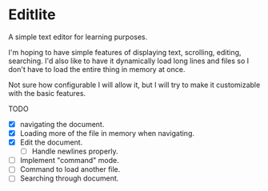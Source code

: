 # Editlite

A simple text editor for learning purposes.

I'm hoping to have simple features of displaying text, scrolling, editing, searching.
I'd also like to have it dynamically load long lines and files so I don't have to load the entire thing in memory at once.

Not sure how configurable I will allow it, but I will try to make it customizable with the basic features.

TODO
- [x] navigating the document.
- [x] Loading more of the file in memory when navigating.
- [x] Edit the document.
    - [ ] Handle newlines properly.
- [ ] Implement "command" mode.
- [ ] Command to load another file.
- [ ] Searching through document.
